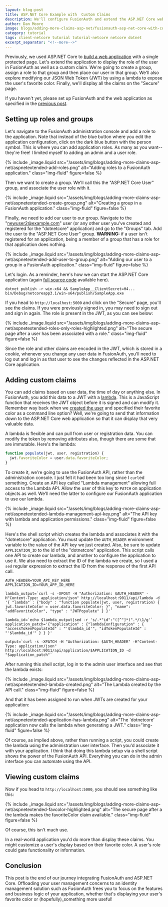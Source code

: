 ```yaml
---
layout: blog-post
title: ASP.NET Core Example with  Custom Claims
description: We'll configure FusionAuth and extend the ASP.NET Core web application to display role and custom claims from a JWT.
author: Dan Moore
image: blogs/adding-more-claims-asp-net/fusionauth-asp-net-core-with-custom-claims.png
category: tutorial
tags: client-netcore tutorial tutorial-netcore netcore dotnet
excerpt_separator: "<!--more-->"
---
```


Previously, we used ASP.NET Core to [build a web application](/blog/2020/05/06/securing-asp-netcore-razor-pages-app-with-oauth) with a single protected page. Let's extend the application to display the role of the user in FusionAuth as well as a custom claim. We're going to create a group, assign a role to that group and then place our user in that group. We'll also explore modifying our JSON Web Token (JWT) by using a lambda to expose the user's favorite color. Finally, we'll display all the claims on the "Secure" page.

<!--more-->

If you haven't yet, please set up FusionAuth and the web application as specified in the [previous post](/blog/2020/05/06/securing-asp-netcore-razor-pages-app-with-oauth).

## Setting up roles and groups

Let's navigate to the FusionAuth administration console and add a role to the application. Note that instead of the blue button where you edit the application configuration, click on the dark blue button with the person symbol. This is where you can add application roles. As many as you want--they're free! I limited myself to adding an admin and a user role.

{% include _image.liquid src="/assets/img/blogs/adding-more-claims-asp-net/aspnetextended-add-roles.png" alt="Adding roles to a FusionAuth application." class="img-fluid" figure=false %}

Then we want to create a group. We'll call this the "ASP.NET Core User" group, and associate the user role with it.
	
{% include _image.liquid src="/assets/img/blogs/adding-more-claims-asp-net/aspnetextended-create-group.png" alt="Creating a group in a FusionAuth application." class="img-fluid" figure=false %}

Finally, we need to add our user to our group. Navigate to the "newuser2@example.com" user (or any other user you've created and registered for the "dotnetcore" application) and go to the "Groups" tab. Add the user to the "ASP.NET Core User" group. **WARNING:** if a user isn't registered for an application, being a member of a group that has a role for that application does nothing.

{% include _image.liquid src="/assets/img/blogs/adding-more-claims-asp-net/aspnetextended-add-user-to-group.png" alt="Adding our user to a group in a FusionAuth application." class="img-fluid" figure=false %}

Let's login. As a reminder, here's how we can start the ASP.NET Core application (again [full source code](https://github.com/FusionAuth/fusionauth-example-asp-netcore) available here).

```shell
dotnet publish -r win-x64 && SampleApp__ClientSecret=H4... bin/Debug/netcoreapp3.1/win-x64/publish/SampleApp.exe
```

If you head to `http://localhost:5000` and click on the "Secure" page, you'll see the claims. If you were previously signed in, you may need to sign out and sign in again. The role is present in the JWT, as you can see below:

{% include _image.liquid src="/assets/img/blogs/adding-more-claims-asp-net/aspnetextended-roles-only-roles-highlighted.png" alt="The secure page after a user has been associated with a role." class="img-fluid" figure=false %}

Since the role and other claims are encoded in the JWT, which is stored in a cookie, whenever you change any user data in FusionAuth, you'll need to log out and log in as that user to see the changes reflected in the ASP.NET Core application.

## Adding custom claims

You can add claims based on user data, the time of day or anything else. In FusionAuth, you add this data to a JWT with a [lambda](/docs/v1/tech/lambdas/jwt-populate). This is a JavaScript function that receives the JWT object before it is signed and can modify it. Remember way back when we [created the user](/blog/2020/04/28/dot-net-command-line-client) and specified their favorite color as a command line option? Well, we're going to send that information down to the ASP.NET Core web application so that it can display that very valuable data.

A lambda is flexible and can pull from user or registration data. You can modify the token by removing attributes also, though there are some that are immutable. Here's the lambda:

```javascript
function populate(jwt, user, registration) {
  jwt.favoriteColor = user.data.favoriteColor;
}
```

To create it, we're going to use the FusionAuth API, rather than the administration console. I just felt it had been too long since I `curl`ed something. Create an API key called "Lambda management" allowing full access to the Lambda API. Allow the user of this key to `PATCH` on application objects as well. We'll need the latter to configure our FusionAuth application to use our lambda.

{% include _image.liquid src="/assets/img/blogs/adding-more-claims-asp-net/aspnetextended-lambda-management-api-key.png" alt="The API key with lambda and application permissions." class="img-fluid" figure=false %}

Here's the shell script which creates the lambda and associates it with the "dotnetcore" application. You must update the `AUTH_HEADER` environment variable to the value of the API key we just created. Also, be sure to update `APPLICATION_ID` to the id of the "dotnetcore" application. This script calls one API to create our lambda, and another to configure the application to use it. We also need to extract the ID of the lambda we create, so I used a `sed` regular expression to extract the ID from the response of the first API call.

```shell
AUTH_HEADER=YOUR_API_KEY_HERE
APPLICATION_ID=YOUR_APP_ID_HERE

lambda_output=`curl -s -XPOST -H "Authorization: $AUTH_HEADER" -H"Content-Type: application/json" http://localhost:9011/api/lambda -d '{ "lambda" : {"body" : "function populate(jwt, user, registration) { jwt.favoriteColor = user.data.favoriteColor; }", "name": "addFavoriteColor", "type" : "JWTPopulate" } }'`

lambda_id=`echo $lambda_output|sed -r 's/.*"id":"([^"]*)".*/\1/g'`
application_patch='{"application" : {"lambdaConfiguration" : { "accessTokenPopulateId" : "'$lambda_id'", "idTokenPopulateId" : "'$lambda_id'" } } }'

output=`curl -s -XPATCH -H "Authorization: $AUTH_HEADER" -H"Content-Type: application/json" http://localhost:9011/api/application/$APPLICATION_ID -d "$application_patch"`
```

After running this shell script, log in to the admin user interface and see that the lambda exists:

{% include _image.liquid src="/assets/img/blogs/adding-more-claims-asp-net/aspnetextended-lambda-created.png" alt="The Lambda created by the API call." class="img-fluid" figure=false %}

And that it has been assigned to run when JWTs are created for your application:

{% include _image.liquid src="/assets/img/blogs/adding-more-claims-asp-net/aspnetextended-application-has-lambda.png" alt="The 'dotnetcore' application now calls the lambda when generating a JWT." class="img-fluid" figure=false %}

Of course, as implied above, rather than running a script, you could create the lambda using the administration user interface. Then you'd associate it with your application. I think that doing this lambda setup via a shell script shows the power of the FusionAuth API. Everything you can do in the admin interface you can automate using the API.

## Viewing custom claims 

Now if you head to `http://localhost:5000`, you should see something like this:

{% include _image.liquid src="/assets/img/blogs/adding-more-claims-asp-net/aspnetextended-favcolor-highlighted.png" alt="The secure page after a the lambda makes the favoriteColor claim available." class="img-fluid" figure=false %}

Of course, this isn't much use. 

In a real-world application you'd do more than display these claims. You might customize a user's display based on their favorite color. A user's role could gate functionality or information.

## Conclusion

This post is the end of our journey integrating FusionAuth and ASP.NET Core. Offloading your user management concerns to an identity management solution such as FusionAuth frees you to focus on the features and business logic of your application, whether that's displaying your user's favorite color or (hopefully)_something more useful!
